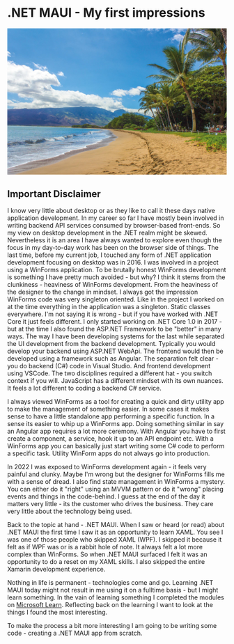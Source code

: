 # .NET MAUI - My first impressions

![.NET MAUI First Impressions](img/dotnet-maui-first-impressions.jpg)

## Important Disclaimer

I know very little about desktop or as they like to call it these days native application development. In my career so far I have mostly been involved in writing backend API services consumed by browser-based front-ends. So my view on desktop development in the .NET realm might be skewed. Nevertheless it is an area I have always wanted to explore even though the focus in my day-to-day work has been on the browser side of things. The last time, before my current job, I touched any form of .NET application development focusing on desktop was in 2016. I was involved in a project using a WinForms application. To be brutally honest WinForms development is something I have pretty much avoided - but why? I think it stems from the clunkiness - heaviness of WinForms development. From the heaviness of the designer to the change in mindset. I always got the impression WinForms code was very singleton oriented. Like in the project I worked on at the time everything in the application was a singleton. Static classes everywhere. I'm not saying it is wrong - but if you have worked with .NET Core it just feels different. I only started working on .NET Core 1.0 in 2017 - but at the time I also found the ASP.NET Framework to be "better" in many ways. The way I have been developing systems for the last while separated the UI development from the backend development. Typically you would develop your backend using ASP.NET WebApi. The frontend would then be developed using a framework such as Angular. The separation felt clear - you do backend (C#) code in Visual Studio. And frontend development using VSCode. The two disciplines required a different hat - you switch context if you will. JavaScript has a different mindset with its own nuances. It feels a lot different to coding a backend C# service. 

I always viewed WinForms as a tool for creating a quick and dirty utility app to make the management of something easier. In some cases it makes sense to have a little standalone app performing a specific function. In a sense its easier to whip up a WinForms app. Doing something similar in say an Angular app requires a lot more ceremony. With Angular you have to first create a component, a service, hook it up to an API endpoint etc. With a WinForms app you can basically just start writing some C# code to perform a specific task. Utility WinForm apps do not always go into production. 

In 2022 I was exposed to WinForms development again - it feels very painful and clunky. Maybe I'm wrong but the designer for WinForms fills me with a sense of dread. I also find state management in WinForms a mystery. You can either do it "right" using an MVVM pattern or do it "wrong" placing events and things in the code-behind. I guess at the end of the day it matters very little - its the customer who drives the business. They care very little about the technology being used. 

Back to the topic at hand - .NET MAUI. When I saw or heard (or read) about .NET MAUI the first time I saw it as an opportunity to learn XAML. You see I was one of those people who skipped XAML (WPF). I skipped it because it felt as if WPF was or is a rabbit hole of note. It always felt a lot more complex than WinForms. So when .NET MAUI surfaced I felt it was an opportunity to do a reset on my XAML skills. I also skipped the entire Xamarin development experience. 

Nothing in life is permanent - technologies come and go. Learning .NET MAUI today might not result in me using it on a fulltime basis - but I might learn something. In the vain of learning something I completed the modules on [Microsoft Learn](https://docs.microsoft.com/en-us/learn/paths/build-apps-with-dotnet-maui/). Reflecting back on the learning I want to look at the things I found the most interesting. 

To make the process a bit more interesting I am going to be writing some code - creating a .NET MAUI app from scratch. 